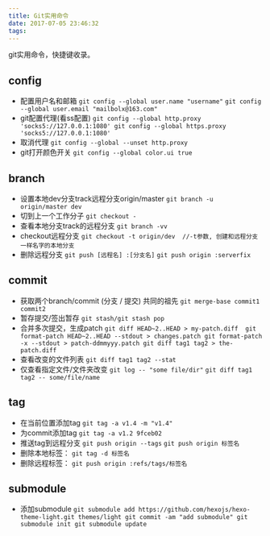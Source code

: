 ```yaml
---
title: Git实用命令
date: 2017-07-05 23:46:32
tags:
---
```

git实用命令，快捷键收录。
<!-- more -->
## config
- 配置用户名和邮箱
 `git config --global user.name "username"`
 `git config --global user.email "mailbolx@163.com"`
- git配置代理(看ss配置)
`git config --global http.proxy 'socks5://127.0.0.1:1080'
git config --global https.proxy 'socks5://127.0.0.1:1080'`
- 取消代理
`git config --global --unset http.proxy`
- git打开颜色开关
 `git config --global color.ui true`

## branch
- 设置本地dev分支track远程分支origin/master
`git branch -u origin/master dev`
- 切到上一个工作分子
`git checkout -`
- 查看本地分支track的远程分支
`git branch -vv`
- checkout远程分支
`git checkout -t origin/dev  //-t参数, 创建和远程分支一样名字的本地分支`
- 删除远程分支
`git push [远程名] :[分支名]`
`git push origin :serverfix`

## commit
- 获取两个branch/commit (分支 / 提交) 共同的祖先
`git merge-base commit1 commit2`
- 暂存提交/签出暂存
`git stash/git stash pop`
- 合并多次提交，生成patch
`git diff HEAD~2..HEAD > my-patch.diff 
git format-patch HEAD~2..HEAD --stdout > changes.patch
git format-patch -x --stdout > patch-ddmmyyy.patch
git diff tag1 tag2 > the-patch.diff`
- 查看改变的文件列表
`git diff tag1 tag2 --stat`
- 仅查看指定文件/文件夹改变
`git log -- "some file/dir"`
`git diff tag1 tag2 -- some/file/name`

## tag
- 在当前位置添加tag
`git tag -a v1.4 -m "v1.4"`
- 为commit添加tag
`git tag -a v1.2 9fceb02`
- 推送tag到远程分支
`git push origin --tags`
`git push origin 标签名`
- 删除本地标签：
`git tag -d 标签名`
- 删除远程标签：
`git push origin :refs/tags/标签名`

## submodule
- 添加submodule
`git submodule add https://github.com/hexojs/hexo-theme-light.git themes/light
git commit -am "add submodule"
git submodule init
git submodule update`
